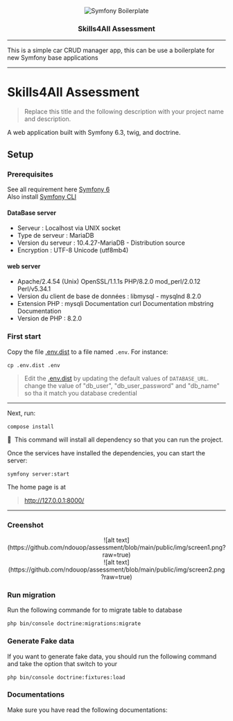<p align="center">
    <img src="https://www.labellucie.com/wp-content/uploads/2021/08/logo_Skills4all.png" alt="Symfony Boilerplate" width="250" />
</p>
<h3 align="center">Skills4All Assessment</h3>

---

This is a simple car CRUD manager app, this can be use a boilerplate for new Symfony base applications

---

# Skills4All Assessment

> Replace this title and the following description with your project name and description.

A web application built with Symfony 6.3, twig, and doctrine.

## Setup

### Prerequisites

See all requirement here [Symfony 6](https://symfony.com/doc/6.0/setup.html) 
<br>
Also install [Symfony CLI](https://symfony.com/download)
#### DataBase server
* Serveur : Localhost via UNIX socket
* Type de serveur : MariaDB
* Version du serveur : 10.4.27-MariaDB - Distribution source
* Encryption : UTF-8 Unicode (utf8mb4)
#### web server
* Apache/2.4.54 (Unix) OpenSSL/1.1.1s PHP/8.2.0 mod_perl/2.0.12 Perl/v5.34.1
* Version du client de base de données : libmysql - mysqlnd 8.2.0
* Extension PHP : mysqli Documentation curl Documentation mbstring Documentation
* Version de PHP : 8.2.0

### First start

Copy the file [.env.dist](.env.dist) to a file named `.env`. For instance:

```
cp .env.dist .env
```

> Edit the [.env.dist](.env.dist) by updating the default values of `DATABASE_URL`.
> change the value of "db_user", "db_user_password" and "db_name" so tha it match you database credential

---
Next, run:

```
compose install
```

📣&nbsp;&nbsp;This command will install all dependency so that you can run the project.

Once the services have installed the dependencies, you can start the server:

```
symfony server:start
```

The home page is at 

> http://127.0.0.1:8000/
---
### Creenshot
<p align="center">
    ![alt text](https://github.com/ndouop/assessment/blob/main/public/img/screen1.png?raw=true)
    <br />
    ![alt text](https://github.com/ndouop/assessment/blob/main/public/img/screen2.png?raw=true)
</p>

### Run migration
Run the following commande for to migrate table to database
```
php bin/console doctrine:migrations:migrate
```
### Generate Fake data
If you want to generate fake data, you should run the following command and take the option that switch to your
```
php bin/console doctrine:fixtures:load
```

### Documentations

Make sure you have read the following documentations:
